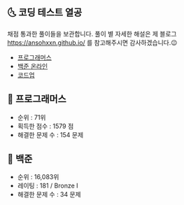 ## 🌜 코딩 테스트 열공

채점 통과한 풀이들을 보관합니다. 풀이 별 자세한 해설은 제 블로그 <https://ansohxxn.github.io/> 를 참고해주시면 감사하겠습니다.😉

- [프로그래머스](https://programmers.co.kr/)
- [백준 온라인](https://www.acmicpc.net/) 
- [코드업](https://codeup.kr/index.php)

## 📌 프로그래머스

- 순위 : 71위
- 획득한 점수 : 1579 점
- 해결한 문제 수 : 154 문제

## 📌 백준 

- 순위 : 16,083위
- 레이팅 : 181 / Bronze I
- 해결한 문제 수 : 34 문제
